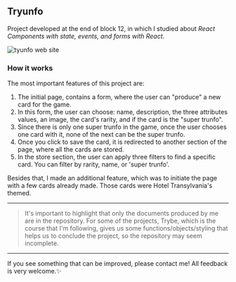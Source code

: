 ## Tryunfo

Project developed at the end of block 12, in which I studied about _React Components with state, events, and forms with React_.

![tyunfo web site](https://user-images.githubusercontent.com/99998543/176784694-a5892ce9-a925-4aa9-bd88-9a2fcda9d5fb.gif)

### How it works

The most important features of this project are:
1. The initial page, contains a form, where the user can "produce" a new card for the game.
2. In this form, the user can choose: name, description, the three attributes values, an image, the card's rarity, and if the card is the "super trunfo".
3. Since there is only one super trunfo in the game, once the user chooses one card with it, none of the next can be the super trunfo.
4. Once you click to save the card, it is redirected to another section of the page, where all the cards are stored.
5. In the store section, the user can apply three filters to find a specific card. You can filter by rarity, name, or 'super trunfo'.

Besides that, I made an additional feature, which was to initiate the page with a few cards already made. Those cards were Hotel Transylvania's themed.

----------

> It's important to highlight that only the documents produced by me are in the repository. For some of the projects, Trybe, which is the course that I'm following, gives us some functions/objects/styling that helps us to conclude the project, so the repository may seem incomplete.

----------

If you see something that can be improved, please contact me! All feedback is very welcome.:sparkles: